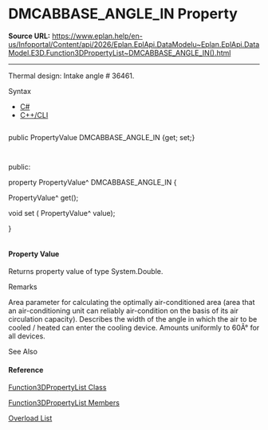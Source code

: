 # DMCABBASE_ANGLE_IN Property

**Source URL:** https://www.eplan.help/en-us/Infoportal/Content/api/2026/Eplan.EplApi.DataModelu~Eplan.EplApi.DataModel.E3D.Function3DPropertyList~DMCABBASE_ANGLE_IN().html

---

Thermal design: Intake angle # 36461.

Syntax

- [C#](#i-syntax-CS)
- [C++/CLI](#i-syntax-CPP2005)

```
```
public PropertyValue DMCABBASE_ANGLE_IN {get; set;}
```
```

```
```
public:
property PropertyValue^ DMCABBASE_ANGLE_IN {
   PropertyValue^ get();
   void set (    PropertyValue^ value);
}
```
```

#### Property Value

Returns property value of type System.Double.

Remarks

Area parameter for calculating the optimally air-conditioned area (area that an air-conditioning unit can reliably air-condition on the basis of its air circulation capacity). Describes the width of the angle in which the air to be cooled / heated can enter the cooling device. Amounts uniformly to 60Â° for all devices.



See Also

#### Reference

[Function3DPropertyList Class](Eplan.EplApi.DataModelu~Eplan.EplApi.DataModel.E3D.Function3DPropertyList.html)
  
[Function3DPropertyList Members](Eplan.EplApi.DataModelu~Eplan.EplApi.DataModel.E3D.Function3DPropertyList_members.html)
  
[Overload List](Eplan.EplApi.DataModelu~Eplan.EplApi.DataModel.E3D.Function3DPropertyList~DMCABBASE_ANGLE_IN.html)